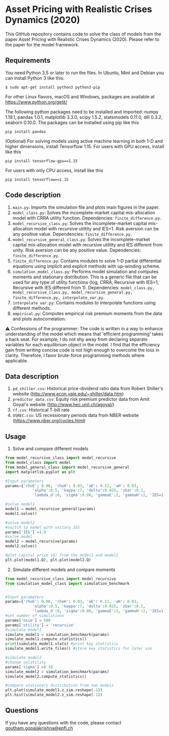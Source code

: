 # Asset Pricing with Realistic Crises Dynamics (2020)
This GitHub repository contains code to solve the class of models from the paper Asset Pricing with Realistic Crises Dynamics (2020). Please refer to the paper for the model framework. 

## Requirements
You need Python 3.5 or later to run the files. In Ubuntu, Mint and Debian you can install Python 3 like this:
```
$ sudo apt-get install python3 python3-pip 
```
For other Linux flavors, macOS and Windows, packages are available at
https://www.python.org/getit/

The following python packages need to be installed and imported: numpy 1.19.1, pandas 1.0.1, matplotlib 3.3.0, scipy 1.5.2, statsmodels 0.11.0, dill 0.3.2, seaborn 0.10.0. The packages can be installed using pip like this
```
pip install pandas
```
(Optional) For solving models using active machine learning in both 1-D and higher dimensions, install Tensorflow 1.15. For users with GPU access, install like this
```
pip install tensorflow-gpu==1.15
```
For users with only CPU access, install like this
```
pip install tensorflow==1.15
```
## Code description
1) ```main.py```: Imports the simulation file and plots main figures in the paper.
2) ```model_class.py```: Solves the incomplete-market capital mis-allocation model with CRRA utility function. Dependencies: ```finite_difference.py```. 
3) ```model_recursive_class.py```: Solves the incomplete-market capital mis-allocation model with recursive utiltity and IES=1. Risk aversion can be any positive value. Dependencies: ```finite_difference.py```.
4) ```model_recursive_general_class.py```: Solves the incomplete-market capital mis-allocation model with recursive utiltity and IES different from unity. Risk aversion can be any positive value. Dependencies: ```finite_difference.py```.
5) ```finite_difference.py```: Contains modules to solve 1-D partial differential equations using implicit and explicit methods with up-winding scheme. 
6) ```simulation_model_class.py```: Performs model simulation and computes moments and stationary distribution. This is a generic file that can be used for any type of utility functions (log, CRRA, Recursive with IES=1, Recursive with IES different from 1). Dependencies: ```model_class.py, model_recursive_class.py, model_recursive_general.py, finite_difference.py, interpolate_var.py```.
7) ```interpolate_var.py```: Contains modules to interpolate functions using different methods.
8) ```empirical.py```: Computes empirical risk premium moments from the data and plots autocorrelation. 

:warning: Confessions of the programmer: The code is written in a way to enhance understanding of the model which means that 'efficient programming' takes a back seat. For example, I do not shy away from declaring separate variables for each equilibrium object in the model. I find that the efficiency gain from writing concise code is not high enough to overcome the loss in clarity. Therefore, I favor brute-force programming methods where applicable.   

## Data description
1) ```pd_shiller.csv```: Historical price-dividend ratio data from Robert Shiller's website (http://www.econ.yale.edu/~shiller/data.htm)
2) ```predictor_data.csv```: Equity risk premium predictor data from Amit Goyal's website (http://www.hec.unil.ch/agoyal/)
3) ```rf.csv```: Historical T-bill rate 
4) ```USREC.csv```: US recessionary periods data from NBER website (https://www.nber.org/cycles.html)

## Usage
1) Solve and compare different models
```python
from model_recursive_class import model_recursive 
from model_class import model 
from model_general_class import model_recursive_general 
import matplotlib.pyplot as plt

#Input parameters
params={'rhoE': 0.06, 'rhoH': 0.03, 'aE': 0.11, 'aH': 0.03,
            'alpha':0.5, 'kappa':7, 'delta':0.025, 'zbar':0.1, 
            'lambda_d':0, 'sigma':0.06, 'gammaE':2, 'gammaH':2, 'IES=1.5'}

#solve model1
model1 = model_recursive_general(params)
model1.solve()

#solve model2
#switch to model with unitary IES
params['IES'] =1.0
#solve model
model2 = model_recursive(params)
model2.solve()

#plot capital price (Q) from the model1 and model2
plt.plot(model1.Q), plt.plot(model2.Q)
```
2) Simulate different models and compare moments
```python
from model_recursive_class import model_recursive 
from simulation_model_class import simulation_benchmark


#Input parameters
params={'rhoE': 0.06, 'rhoH': 0.03, 'aE': 0.11, 'aH': 0.03,
            'alpha':0.5, 'kappa':7, 'delta':0.025, 'zbar':0.1, 
            'lambda_d':0, 'sigma':0.06, 'gammaE':2, 'gammaH':2, 'IES=1.0'}
#set number of simulations
params['nsim'] = 500
params['utility'] = 'recursive'
#simulate model1
simulate_model1 = simulation_benchmark(params)
simulate_model1.compute_statistics()
print(simulate_model1.stats) #print key statistics
simulate_model1.write_files() #store key statistics for later use

#simulate model2
#change volatility
params['sigma'] =0.10
simulate_model2 = simulation_benchmark(params)
simulate_model2.compute_statistics()

#compare stationary distribution from two models
plt.plot(simulate_model1.z_sim.reshape(-1)) 
plt.hist(simulate_model2.z_sim.reshape(-1))
```

## Questions
If you have any questions with the code, please contact goutham.gopalakrishna@epfl.ch
